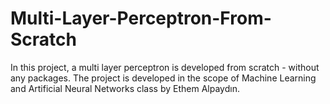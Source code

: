 # Multi-Layer-Perceptron-From-Scratch
In this project, a multi layer perceptron is developed from scratch - without any packages. The project is developed in the scope of Machine Learning and Artificial Neural Networks class by Ethem Alpaydın.
